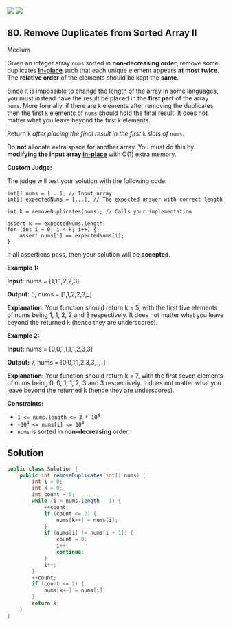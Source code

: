 [![](https://img.shields.io/github/stars/javadev/LeetCode-in-Java?label=Stars&style=flat-square)](https://github.com/javadev/LeetCode-in-Java)
[![](https://img.shields.io/github/forks/javadev/LeetCode-in-Java?label=Fork%20me%20on%20GitHub%20&style=flat-square)](https://github.com/javadev/LeetCode-in-Java/fork)

## 80\. Remove Duplicates from Sorted Array II

Medium

Given an integer array `nums` sorted in **non-decreasing order**, remove some duplicates [**in-place**](https://en.wikipedia.org/wiki/In-place_algorithm) such that each unique element appears **at most twice**. The **relative order** of the elements should be kept the **same**.

Since it is impossible to change the length of the array in some languages, you must instead have the result be placed in the **first part** of the array `nums`. More formally, if there are `k` elements after removing the duplicates, then the first `k` elements of `nums` should hold the final result. It does not matter what you leave beyond the first `k` elements.

Return `k` _after placing the final result in the first_ `k` _slots of_ `nums`.

Do **not** allocate extra space for another array. You must do this by **modifying the input array [in-place](https://en.wikipedia.org/wiki/In-place_algorithm)** with O(1) extra memory.

**Custom Judge:**

The judge will test your solution with the following code:

    int[] nums = [...]; // Input array
    int[] expectedNums = [...]; // The expected answer with correct length

    int k = removeDuplicates(nums); // Calls your implementation
    
    assert k == expectedNums.length;
    for (int i = 0; i < k; i++) {
        assert nums[i] == expectedNums[i];
    } 

If all assertions pass, then your solution will be **accepted**.

**Example 1:**

**Input:** nums = [1,1,1,2,2,3]

**Output:** 5, nums = [1,1,2,2,3,\_]

**Explanation:** Your function should return k = 5, with the first five elements of nums being 1, 1, 2, 2 and 3 respectively. It does not matter what you leave beyond the returned k (hence they are underscores). 

**Example 2:**

**Input:** nums = [0,0,1,1,1,1,2,3,3]

**Output:** 7, nums = [0,0,1,1,2,3,3,\_,\_]

**Explanation:** Your function should return k = 7, with the first seven elements of nums being 0, 0, 1, 1, 2, 3 and 3 respectively. It does not matter what you leave beyond the returned k (hence they are underscores). 

**Constraints:**

*   <code>1 <= nums.length <= 3 * 10<sup>4</sup></code>
*   <code>-10<sup>4</sup> <= nums[i] <= 10<sup>4</sup></code>
*   `nums` is sorted in **non-decreasing** order.

## Solution

```java
public class Solution {
    public int removeDuplicates(int[] nums) {
        int i = 0;
        int k = 0;
        int count = 0;
        while (i < nums.length - 1) {
            ++count;
            if (count <= 2) {
                nums[k++] = nums[i];
            }
            if (nums[i] != nums[i + 1]) {
                count = 0;
                i++;
                continue;
            }
            i++;
        }
        ++count;
        if (count <= 2) {
            nums[k++] = nums[i];
        }
        return k;
    }
}
```